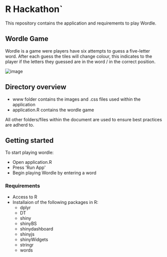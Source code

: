# R Hackathon`

This repository contains the application and requirements to play Wordle.

## Wordle Game

Wordle is a game were players have six attempts to guess a five-letter word.
After each guess the tiles will change colour, this indicates to the player if the letters they guessed are in the word / in the correct position.

![image](https://github.com/ONS-fintrans/R_Hackathon/assets/49981451/bfd76f66-6d5e-4e7d-8271-e632dceb399b)


## Directory overview

- www folder contains the images and .css files used within the application
- application.R contains the wordle game

All other folders/files within the document are used to ensure best practices are adherd to.

## Getting started
To start playing wordle:
- Open application.R
- Press 'Run App'
- Begin playing Wordle by entering a word

### Requirements
- Access to R
- Installaion of the following packages in R:
  - dplyr
  - DT
  - shiny
  - shinyBS
  - shinydashboard
  - shinyjs
  - shinyWidgets
  - stringr
  - words


